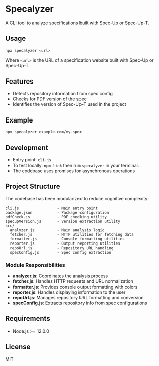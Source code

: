 # Specalyzer

A CLI tool to analyze specifications built with Spec-Up or Spec-Up-T.

## Usage

```bash
npx specalyzer <url>
```

Where `<url>` is the URL of a specification website built with Spec-Up or Spec-Up-T.

## Features

- Detects repository information from spec config
- Checks for PDF version of the spec
- Identifies the version of Spec-Up-T used in the project

## Example

```bash
npx specalyzer example.com/my-spec
```

## Development

- Entry point: `cli.js`
- To test locally: `npm link` then run `specalyzer` in your terminal.
- The codebase uses promises for asynchronous operations

## Project Structure

The codebase has been modularized to reduce cognitive complexity:

```
cli.js                 - Main entry point
package.json           - Package configuration
pdfCheck.js            - PDF checking utility
specupVersion.js       - Version extraction utility
src/
  analyzer.js          - Main analysis logic
  fetcher.js           - HTTP utilities for fetching data
  formatter.js         - Console formatting utilities
  reporter.js          - Output reporting utilities
  repoUrl.js           - Repository URL handling
  specConfig.js        - Spec config extraction
```

### Module Responsibilities

- **analyzer.js**: Coordinates the analysis process
- **fetcher.js**: Handles HTTP requests and URL normalization
- **formatter.js**: Provides console output formatting with colors
- **reporter.js**: Handles displaying information to the user
- **repoUrl.js**: Manages repository URL formatting and conversion
- **specConfig.js**: Extracts repository info from spec configurations

## Requirements

- Node.js >= 12.0.0

## License

MIT
